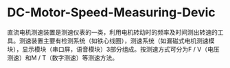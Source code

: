 # DC-Motor-Speed-Measuring-Devic
直流电机测速装置是测速仪表的一类，利用电机转动时的频率及时间测出转速的工具。测速装置主要有检测系统（如铁心线圈），测速系统（如漏磁式电机测速模块），显示模块（串口屏，语音模块）3部分组成。按测速方式可分为F / V（电压测速）和M / T（数字测速）等测速方法。
